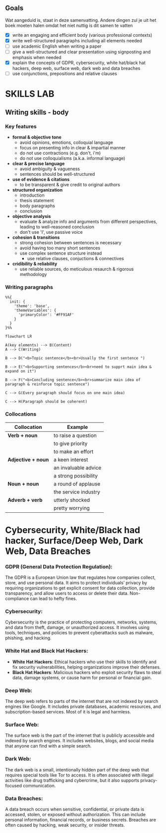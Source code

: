 ## Goals
Wat aangeduid is, staat in deze samenvatting. Andere dingen zul je uit het boek moeten halen omdat het niet nuttig is dit samen te vatten
- [x] write an engaging and efficient body (various professional contexts)
- [x] write well-structured paragraphs including all elements needed
- [ ] use academic English when writing a paper
- [ ] give a well-structured and clear presentation using signposting and emphasis when needed
- [x] explain the concepts of GDPR, cybersecurity, white hat/black hat hackers, deep web, surface web, dark web and data breaches
- [ ] use conjunctions, prepositions and relative clauses
# SKILLS LAB
## Writing skills - body
### Key features
- **formal & objective tone**
	- avoid opinions, emotions, colloquial language
	- focus on presenting info in clear & impartial manner
	- do not use contractions (e.g. don't, i'm)
	- do not use colloquialisms (a.k.a. informal language)
- **clear & precise language**
	- avoid ambiguity & vagueness
	- sentences should be well-structured
- **use of evidence & citations**
	- to be transparent & give credit to original authors
- **structured organization**
	- introduction
	- thesis statement
	- body paragraphs
	- conclusion
- **objective analysis**
	- evaluate & analyze info and arguments from different perspectives, leading to well-reasoned conclusion
	- don't use 'I', use passive voice
- **cohesion & transitions**
	- strong cohesion between sentences is necessary
	- avoid having too many short sentences
	- use complex sentence structure instead
		- use relative clauses, conjuctions & connectives
- **cridibility & reliability**
	- use reliable sources, do meticulous resaurch & rigorous methodology
### Writing paragraphs
```mermaid
%%{
  init: {
    'theme': 'base',
    'themeVariables': {
      'primaryColor': '#FF91AF'
    }
  }
}%%

flowchart LR

A(key elements) --> B(Content)
A --> C(Writing)

B --> D("<b>Topic sentence</b><br>Usually the first sentence ")

B --> E("<b>Supporting sentences</b><br>need to supprt main idea & expand on it")

B --> F("<b>Concluding sentence</b><br>summarize main idea of paragraph & reinforce topic sentence")

C --> G(Every paragraph should focus on one main idea)

C --> H(Paragraph should be coherent)
```

### Collocations
| Collocation | Example |
|-|-|
|**Verb + noun**|to raise a question|
||to give priority|
||to make an effort|
|**Adjective + noun**|a keen interest|
||an invaluable advice|
||a strong possibility|
|**Noun + noun**|a round of applause|
||the service industry|
|**Adverb + verb**|utterly shocked|
||pretty worrying|

# Cybersecurity, White/Black had hacker, Surface/Deep Web, Dark Web, Data Breaches
### **GDPR (General Data Protection Regulation)**:
The GDPR is a European Union law that regulates how companies collect, store, and use personal data. It aims to protect individuals’ privacy by requiring organizations to get explicit consent for data collection, provide transparency, and allow users to access or delete their data. Non-compliance can lead to hefty fines.

### **Cybersecurity**:
Cybersecurity is the practice of protecting computers, networks, systems, and data from theft, damage, or unauthorized access. It involves using tools, techniques, and policies to prevent cyberattacks such as malware, phishing, and hacking.

### **White Hat and Black Hat Hackers**:
- **White Hat Hackers**: Ethical hackers who use their skills to identify and fix security vulnerabilities, helping organizations improve their defenses.
- **Black Hat Hackers**: Malicious hackers who exploit security flaws to steal data, damage systems, or cause harm for personal or financial gain.

### **Deep Web**:
The deep web refers to parts of the internet that are not indexed by search engines like Google. It includes private databases, academic resources, and subscription-based services. Most of it is legal and harmless.

### **Surface Web**:
The surface web is the part of the internet that is publicly accessible and indexed by search engines. It includes websites, blogs, and social media that anyone can find with a simple search.

### **Dark Web**:
The dark web is a small, intentionally hidden part of the deep web that requires special tools like Tor to access. It is often associated with illegal activities like drug trafficking and cybercrime, but it also supports privacy-focused communication.

### **Data Breaches**:
A data breach occurs when sensitive, confidential, or private data is accessed, stolen, or exposed without authorization. This can include personal information, financial records, or business secrets. Breaches are often caused by hacking, weak security, or insider threats.